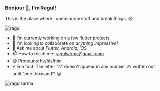 ### Bonjour 👋, I'm [Ragul!](http://linkedin.com/in/ragul-nathan)


This is the place where i opensource stuff and break things. :smile:

<p align="left"> <img src="https://komarev.com/ghpvc/?username=ragulsarma&label=Profile%20views&color=0e75b6&style=flat" alt="ragul" /> </p>

- 🔭 I’m currently working on a few flutter projects.
- 👯 I’m looking to collaborate on *anything impressive!*
- 💬 Ask me about *Flutter, Android, IOS*
- 📫 How to reach me: ragulsarma@gmail.com
- 😄 Pronouns: he/his/him
- ⚡ Fun fact: The letter "a" doesn't appear in any number :writing_hand: written out until "one thousand"! :grinning:

<!-- <p><img align="left" src="https://github-readme-stats.vercel.app/api/top-langs?username=ragulsarma&show_icons=true&locale=en&layout=compact" alt="ragulsarma" /></p>

<p>&nbsp;<img align="center" src="https://github-readme-stats.vercel.app/api?username=ragulsarma&show_icons=true&locale=en" alt="ragulsarma" /></p> -->

<p><img align="center" src="https://github-readme-streak-stats.herokuapp.com/?user=ragulsarma&" alt="ragulsarma" /></p>
